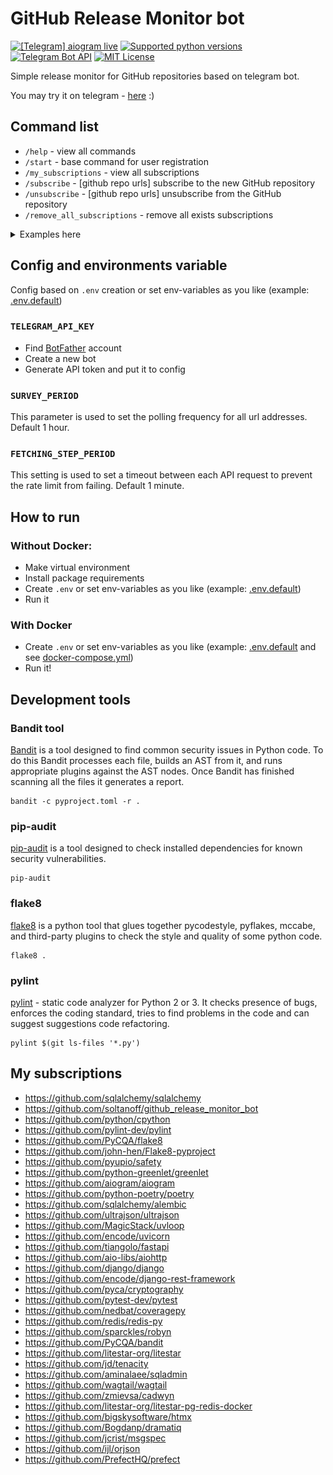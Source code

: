 # GitHub Release Monitor bot

[![\[Telegram\] aiogram live](https://img.shields.io/badge/telegram-aiogram-blue.svg?style=flat-square)](https://t.me/aiogram_live)
[![Supported python versions](https://img.shields.io/pypi/pyversions/aiogram.svg?style=flat-square)](https://pypi.python.org/pypi/aiogram)
[![Telegram Bot API](https://img.shields.io/badge/Telegram%20Bot%20API-8.0-blue.svg?style=flat-square&logo=telegram)](https://core.telegram.org/bots/api)
[![MIT License](https://img.shields.io/pypi/l/aiogram.svg?style=flat-square)](https://opensource.org/licenses/MIT)

Simple release monitor for GitHub repositories based on telegram bot.

You may try it on telegram - [here](http://t.me/github_release_monitor_bot) :)

## Command list

- `/help` - view all commands
- `/start` - base command for user registration
- `/my_subscriptions` - view all subscriptions
- `/subscribe` - \[github repo urls] subscribe to the new GitHub repository
- `/unsubscribe` - \[github repo urls] unsubscribe from the GitHub repository
- `/remove_all_subscriptions` - remove all exists subscriptions

<details><summary>Examples here</summary>
<code>/subscribe https://github.com/sqlalchemy/sqlalchemy</code>

FYI: bot will send you info about updates automatically.

![subscribe_example.jpg](assets%2Fsubscribe_example.jpg)

![fetch_example.jpg](assets%2Ffetch_example.jpg)

</details>

## Config and environments variable

Config based on `.env` creation or set env-variables as you like (example: [.env.default](.env.default))

### `TELEGRAM_API_KEY`

- Find [BotFather](https://t.me/BotFather) account
- Create a new bot
- Generate API token and put it to config

### `SURVEY_PERIOD`

This parameter is used to set the polling frequency for all url addresses. Default 1 hour.

### `FETCHING_STEP_PERIOD`

This setting is used to set a timeout between each API request to prevent the rate limit from failing. Default 1 minute.

## How to run

### Without Docker:

- Make virtual environment
- Install package requirements
- Create `.env` or set env-variables as you like (example: [.env.default](.env.default))
- Run it

### With Docker

- Create `.env` or set env-variables as you like (example: [.env.default](.env.default)
  and see [docker-compose.yml](docker-compose.yml))
- Run it!

## Development tools

### Bandit tool

[Bandit](https://github.com/PyCQA/bandit) is a tool designed to find common security issues in Python code. To do this
Bandit processes each file, builds an AST from it, and runs appropriate plugins against the AST nodes. Once Bandit has
finished scanning all the files it generates a report.

```shell
bandit -c pyproject.toml -r .
```

### pip-audit

[pip-audit](https://github.com/pypa/pip-audit) is a tool designed to check installed dependencies for known security
vulnerabilities.

```shell
pip-audit
```

### flake8

[flake8](https://github.com/PyCQA/flake8) is a python tool that glues together pycodestyle, pyflakes, mccabe, and
third-party plugins to check the style and quality of some python code.

```shell
flake8 .
```

### pylint

[pylint](https://github.com/pylint-dev/pylint) - static code analyzer for Python 2 or 3. It checks
presence of bugs, enforces the coding standard, tries to find problems in the code and can suggest suggestions
code refactoring.

```shell
pylint $(git ls-files '*.py')
```

## My subscriptions

- https://github.com/sqlalchemy/sqlalchemy
- https://github.com/soltanoff/github_release_monitor_bot
- https://github.com/python/cpython
- https://github.com/pylint-dev/pylint
- https://github.com/PyCQA/flake8
- https://github.com/john-hen/Flake8-pyproject
- https://github.com/pyupio/safety
- https://github.com/python-greenlet/greenlet
- https://github.com/aiogram/aiogram
- https://github.com/python-poetry/poetry
- https://github.com/sqlalchemy/alembic
- https://github.com/ultrajson/ultrajson
- https://github.com/MagicStack/uvloop
- https://github.com/encode/uvicorn
- https://github.com/tiangolo/fastapi
- https://github.com/aio-libs/aiohttp
- https://github.com/django/django
- https://github.com/encode/django-rest-framework
- https://github.com/pyca/cryptography
- https://github.com/pytest-dev/pytest
- https://github.com/nedbat/coveragepy
- https://github.com/redis/redis-py
- https://github.com/sparckles/robyn
- https://github.com/PyCQA/bandit
- https://github.com/litestar-org/litestar
- https://github.com/jd/tenacity
- https://github.com/aminalaee/sqladmin
- https://github.com/wagtail/wagtail
- https://github.com/zmievsa/cadwyn
- https://github.com/litestar-org/litestar-pg-redis-docker
- https://github.com/bigskysoftware/htmx
- https://github.com/Bogdanp/dramatiq
- https://github.com/jcrist/msgspec
- https://github.com/ijl/orjson
- https://github.com/PrefectHQ/prefect
